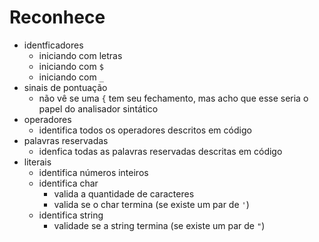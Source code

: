 # Reconhece

- identficadores
  - iniciando com letras
  - iniciando com `$`
  - iniciando com `_`
- sinais de pontuação
  - não vê se uma `{` tem seu fechamento, mas acho que esse seria o papel do analisador sintático
- operadores
  - identifica todos os operadores descritos em código
- palavras reservadas
  - idenfica todas as palavras reservadas descritas em código
- literais
  - identifica números inteiros
  - identifica char
    - valida a quantidade de caracteres
    - valida se o char termina (se existe um par de `'`)
  - identifica string
    - validade se a string termina (se existe um par de `"`)
